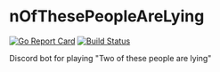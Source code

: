 # nOfThesePeopleAreLying
[![Go Report Card](https://goreportcard.com/badge/github.com/TheTipo01/nOfThesePeopleAreLying)](https://goreportcard.com/report/github.com/TheTipo01/nOfThesePeopleAreLying)
[![Build Status](https://travis-ci.com/TheTipo01/nOfThesePeopleAreLying.svg?token=avGremAD4EEbfZ6KCqsS&branch=master)](https://travis-ci.com/TheTipo01/nOfThesePeopleAreLying)

Discord bot for playing "Two of these people are lying"
